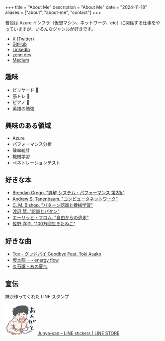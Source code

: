 +++
title = "About Me"
description = "About Me"
date = "2024-11-18"
aliases = ["about", "about-me", "contact"]
+++

普段は Azure インフラ（仮想マシン、ネットワーク、etc）に関係する仕事をやっていますが、いろんなジャンルが好きです。

- [X (Twitter)](https://x.com/openjny)
- [GitHub](https://github.com/openjny)
- [LinkedIn](https://www.linkedin.com/in/ja-junya-yamaguchi/)
- [zenn.dev](https://zenn.dev/openjny)
- [Medium](https://medium.com/@openjny)

## 趣味

- ビリヤード 🎱
- 筋トレ 💪
- ピアノ 🎹
- 英語の勉強

## 興味のある領域

- Azure
- パフォーマンス分析
- 確率統計
- 機械学習
- ペネトレーションテスト

## 好きな本

- [Brendan Gregg. "詳解 システム・パフォーマンス 第2版"](https://www.oreilly.co.jp/books/9784814400072/)
- [Andrew S. Tanenbaum. "コンピュータネットワーク"](https://bookplus.nikkei.com/atcl/catalog/23/03/16/00728/)
- [C. M. Bishop. "パターン認識と機械学習"](https://www.maruzen-publishing.co.jp/item/b294524.html)
- [渡辺 慧. "認識とパタン"](https://www.amazon.co.jp/dp/4004200369/)
- [エーリッヒ・フロム. "自由からの逃走"](https://www.amazon.co.jp/dp/4488006515/)
- [佐野 洋子. "100万回生きたねこ"](https://www.ehonnavi.net/ehon00.asp?no=94&srsltid=AfmBOoqZIuOkXx4EwhaqbrbcDNoTL-6No6FA-zjgT0-sWKgK4ed02K65)

## 好きな曲

- [Toe - グッドバイ Goodbye Feat. Toki Asako](https://www.youtube.com/watch?v=XBzoHdb1-Qw)
- [坂本龍一 - energy flow](https://www.youtube.com/watch?v=90zQT7FnQas)
- [久石譲 - あの夏へ](https://www.youtube.com/watch?v=TK1Ij_-mank)


## 宣伝

妹が作ってくれた LINE スタンプ

![](./line-sticker-junya-san.png)
[Junya-san – LINE stickers | LINE STORE](https://store.line.me/stickershop/product/14157843/en?from=sticker)
